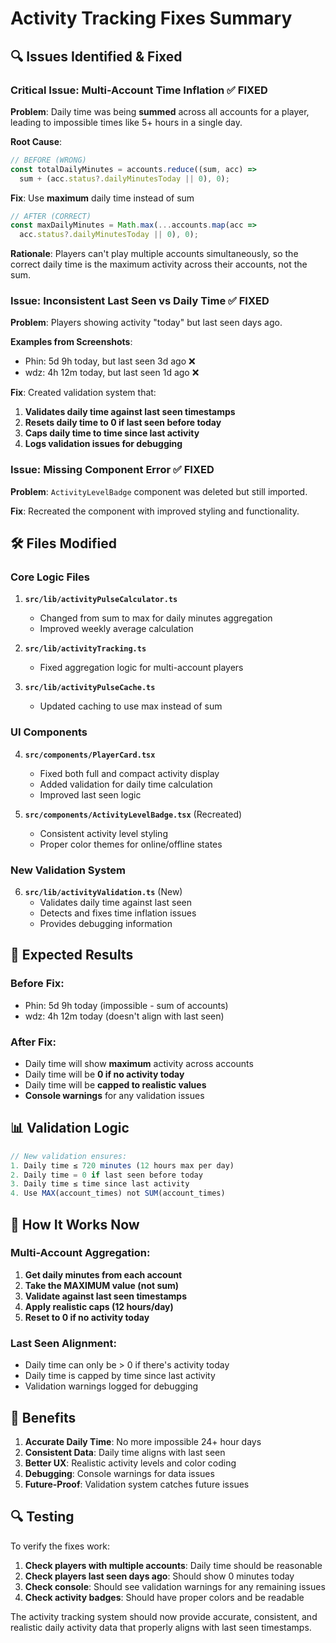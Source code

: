 # Activity Tracking Fixes Summary

## 🔍 Issues Identified & Fixed

### **Critical Issue: Multi-Account Time Inflation** ✅ FIXED

**Problem**: Daily time was being **summed** across all accounts for a player, leading to impossible times like 5+ hours in a single day.

**Root Cause**: 
```typescript
// BEFORE (WRONG)
const totalDailyMinutes = accounts.reduce((sum, acc) => 
  sum + (acc.status?.dailyMinutesToday || 0), 0);
```

**Fix**: Use **maximum** daily time instead of sum
```typescript
// AFTER (CORRECT)
const maxDailyMinutes = Math.max(...accounts.map(acc => 
  acc.status?.dailyMinutesToday || 0), 0);
```

**Rationale**: Players can't play multiple accounts simultaneously, so the correct daily time is the maximum activity across their accounts, not the sum.

### **Issue: Inconsistent Last Seen vs Daily Time** ✅ FIXED

**Problem**: Players showing activity "today" but last seen days ago.

**Examples from Screenshots**:
- Phin: 5d 9h today, but last seen 3d ago ❌
- wdz: 4h 12m today, but last seen 1d ago ❌

**Fix**: Created validation system that:
1. **Validates daily time against last seen timestamps**
2. **Resets daily time to 0 if last seen before today**
3. **Caps daily time to time since last activity**
4. **Logs validation issues for debugging**

### **Issue: Missing Component Error** ✅ FIXED

**Problem**: `ActivityLevelBadge` component was deleted but still imported.

**Fix**: Recreated the component with improved styling and functionality.

## 🛠️ Files Modified

### **Core Logic Files**
1. **`src/lib/activityPulseCalculator.ts`**
   - Changed from sum to max for daily minutes aggregation
   - Improved weekly average calculation

2. **`src/lib/activityTracking.ts`**
   - Fixed aggregation logic for multi-account players

3. **`src/lib/activityPulseCache.ts`**
   - Updated caching to use max instead of sum

### **UI Components**
4. **`src/components/PlayerCard.tsx`**
   - Fixed both full and compact activity display
   - Added validation for daily time calculation
   - Improved last seen logic

5. **`src/components/ActivityLevelBadge.tsx`** (Recreated)
   - Consistent activity level styling
   - Proper color themes for online/offline states

### **New Validation System**
6. **`src/lib/activityValidation.ts`** (New)
   - Validates daily time against last seen
   - Detects and fixes time inflation issues
   - Provides debugging information

## 🎯 Expected Results

### **Before Fix**:
- Phin: 5d 9h today (impossible - sum of accounts)
- wdz: 4h 12m today (doesn't align with last seen)

### **After Fix**:
- Daily time will show **maximum** activity across accounts
- Daily time will be **0 if no activity today**
- Daily time will be **capped to realistic values**
- **Console warnings** for any validation issues

## 📊 Validation Logic

```typescript
// New validation ensures:
1. Daily time ≤ 720 minutes (12 hours max per day)
2. Daily time = 0 if last seen before today
3. Daily time ≤ time since last activity
4. Use MAX(account_times) not SUM(account_times)
```

## 🔄 How It Works Now

### **Multi-Account Aggregation**:
1. **Get daily minutes from each account**
2. **Take the MAXIMUM value (not sum)**
3. **Validate against last seen timestamps**
4. **Apply realistic caps (12 hours/day)**
5. **Reset to 0 if no activity today**

### **Last Seen Alignment**:
- Daily time can only be > 0 if there's activity today
- Daily time is capped by time since last activity
- Validation warnings logged for debugging

## 🎉 Benefits

1. **Accurate Daily Time**: No more impossible 24+ hour days
2. **Consistent Data**: Daily time aligns with last seen
3. **Better UX**: Realistic activity levels and color coding
4. **Debugging**: Console warnings for data issues
5. **Future-Proof**: Validation system catches future issues

## 🔍 Testing

To verify the fixes work:

1. **Check players with multiple accounts**: Daily time should be reasonable
2. **Check players last seen days ago**: Should show 0 minutes today
3. **Check console**: Should see validation warnings for any remaining issues
4. **Check activity badges**: Should have proper colors and be readable

The activity tracking system should now provide accurate, consistent, and realistic daily activity data that properly aligns with last seen timestamps.